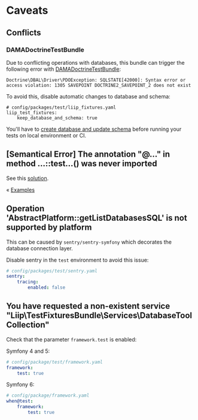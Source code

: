 # Caveats

## Conflicts

### DAMADoctrineTestBundle

Due to conflicting operations with databases, this bundle can trigger the following error with [DAMADoctrineTestBundle](https://github.com/dmaicher/doctrine-test-bundle): 

```
Doctrine\DBAL\Driver\PDOException: SQLSTATE[42000]: Syntax error or access violation: 1305 SAVEPOINT DOCTRINE2_SAVEPOINT_2 does not exist
``` 

To avoid this, disable automatic changes to database and schema:

```
# config/packages/test/liip_fixtures.yaml
liip_test_fixtures:
    keep_database_and_schema: true
```

You'll have to [create database and update schema](./configuration.md#configuration) before running your tests on local environment or CI.

## [Semantical Error] The annotation "@…" in method …::test…() was never imported

See this [solution](https://github.com/liip/LiipFunctionalTestBundle/blob/901a5126e1e58740656cb816cefb2605d8aa47bb/doc/caveats.md).

« [Examples](./examples.md)

## Operation 'AbstractPlatform::getListDatabasesSQL' is not supported by platform

This can be caused by `sentry/sentry-symfony` which decorates the database connection layer.

Disable sentry in the `test` environment to avoid this issue:

```yaml
# config/packages/test/sentry.yaml
sentry:
    tracing:
        enabled: false
```

## You have requested a non-existent service "Liip\TestFixturesBundle\Services\DatabaseToolCollection"

Check that the parameter `framework.test` is enabled:

Symfony 4 and 5:

```yaml
# config/package/test/framework.yaml
framework:
    test: true
```

Symfony 6:

```yaml
# config/package/framework.yaml
when@test:
    framework:
        test: true
```
